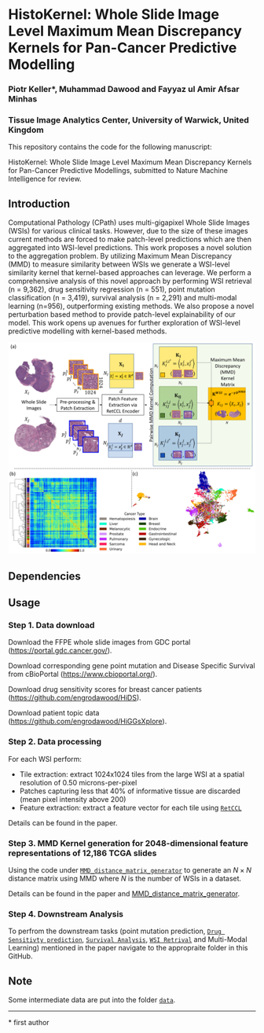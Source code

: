 # HistoKernel: Whole Slide Image Level Maximum Mean Discrepancy Kernels for Pan-Cancer Predictive Modelling

### Piotr Keller*, Muhammad Dawood and Fayyaz ul Amir Afsar Minhas
### Tissue Image Analytics Center, University of Warwick, United Kingdom

This repository contains the code for the following manuscript:

HistoKernel: Whole Slide Image Level Maximum Mean Discrepancy Kernels for Pan-Cancer Predictive Modellings, submitted to Nature Machine Intelligence for review.

## Introduction
Computational Pathology (CPath) uses multi-gigapixel Whole Slide Images (WSIs) for various clinical tasks. However, due to the size of these images current methods are forced to make patch-level predictions which are then aggregated into WSI-level predictions. This work proposes a novel solution to the aggregation problem. By utilizing Maximum Mean Discrepancy (MMD) to measure similarity between WSIs we generate a WSI-level similarity kernel that kernel-based approaches can leverage. We perform a comprehensive analysis of this novel approach by performing WSI retrieval (n = 9,362), drug sensitivity regression (n = 551), point mutation classification (n = 3,419), survival analysis (n = 2,291) and multi-modal learning (n=956), outperforming existing methods. We also propose a novel perturbation based method to provide patch-level explainability of our model. This work opens up avenues for further exploration of WSI-level predictive modelling with kernel-based methods.

<img src="workflow.png" alt="Block Diagram"/>

## Dependencies

## Usage
### Step 1. Data download
Download the FFPE whole slide images from GDC portal (https://portal.gdc.cancer.gov/).

Download corresponding gene point mutation and Disease Specific Survival from cBioPortal (https://www.cbioportal.org/).

Download drug sensitivity scores for breast cancer patients (https://github.com/engrodawood/HiDS).

Download patient topic data (https://github.com/engrodawood/HiGGsXplore).
### Step 2. Data processing
For each WSI perform:

- Tile extraction: extract 1024x1024 tiles from the large WSI at a spatial resolution of 0.50 microns-per-pixel
- Patches capturing less that 40% of informative tissue are discarded (mean pixel intensity above 200)
- Feature extraction: extract a feature vector for each tile using [`RetCCL`](https://github.com/Xiyue-Wang/RetCCL)

Details can be found in the paper.
### Step 3. MMD Kernel generation for 2048-dimensional feature representations of 12,186 TCGA slides 

Using the code under [`MMD_distance_matrix_generator`](https://github.com/pkeller00/Anubis/tree/main/MMD_distance_matrix_generator) to generate an $N \times N$ distance matrix using MMD where $N$ is the number of WSIs in a dataset.

Details can be found in the paper and [MMD_distance_matrix_generator](https://github.com/pkeller00/Anubis/tree/main/MMD_distance_matrix_generator).

### Step 4. Downstream Analysis
To perfrom the downstream tasks (point mutation prediction, [`Drug Sensitivty prediction`](https://github.com/pkeller00/Anubis/tree/main/DrugSensitivity), [`Survival Analysis`](https://github.com/pkeller00/Anubis/tree/main/SurvivalAnalysis), [`WSI Retrival`](https://github.com/pkeller00/Anubis/tree/main/WSIRetrival) and Multi-Modal Learning) mentioned in the paper  navigate to the appropraite folder in this GitHub.

## Note

Some intermediate data are put into the folder [`data`](https://github.com/pkeller00/Anubis/tree/main/data).

--------

\* first author
